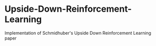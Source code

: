 # Upside-Down-Reinforcement-Learning
Implementation of Schmidhuber's Upside Down Reinforcement Learning paper
